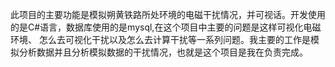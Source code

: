 此项目的主要功能是模拟朔黄铁路所处环境的电磁干扰情况，并可视话。开发使用的是C#语言，数据库使用的是mysql,在这个项目中主要的问题是这样可视化电磁环境、
怎么去可视化干扰以及怎么去计算干扰等一系列问题。我主要的工作是模拟分析数据并且分析模拟数据的干扰情况，也就是这个项目是我在负责完成。
